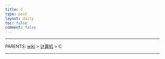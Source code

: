```yaml
---
title: C
type: post
layout: daily
toc: false
comment: false
---
```

---
PARENTS: [wiki](/gknows/wiki) > [计算机](/gknows/计算机) > C

---
